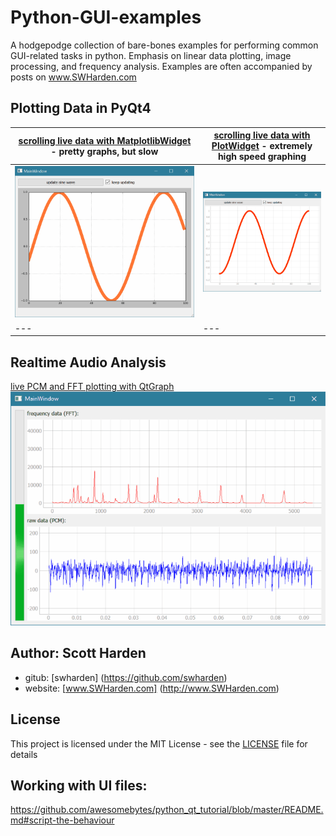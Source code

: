 # Python-GUI-examples
A hodgepodge collection of bare-bones examples for performing common GUI-related tasks in python. Emphasis on linear data plotting, image processing, and frequency analysis. Examples are often accompanied by posts on www.SWHarden.com

## Plotting Data in PyQt4

[scrolling live data with MatplotlibWidget](2016-07-30_qt_matplotlib_sine_scroll) - pretty graphs, but slow | [scrolling live data with PlotWidget](2016-07-31_qt_PyQtGraph_sine_scroll) - extremely high speed graphing
--- | ---
![](2016-07-30_qt_matplotlib_sine_scroll/demo.gif) | ![](2016-07-31_qt_PyQtGraph_sine_scroll/demo2.gif)
--- | ---

## Realtime Audio Analysis
[live PCM and FFT plotting with QtGraph](https://github.com/swharden/Python-GUI-examples/tree/master/2016-07-37_qt_audio_monitor)
![](2016-07-37_qt_audio_monitor/demo.gif)

## Author: Scott Harden

* gitub: [swharden] (https://github.com/swharden)
* website: [www.SWHarden.com] (http://www.SWHarden.com)

## License
This project is licensed under the MIT License - see the [LICENSE](LICENSE) file for details

## Working with UI files:
https://github.com/awesomebytes/python_qt_tutorial/blob/master/README.md#script-the-behaviour
